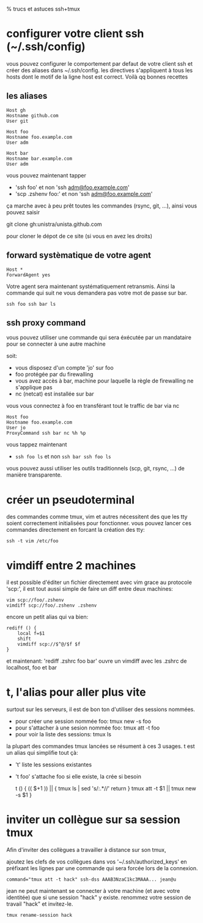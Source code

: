 % trucs et astuces ssh+tmux

# configurer votre client ssh (~/.ssh/config)

vous pouvez configurer le comportement par defaut de votre client ssh et créer
des aliases dans ~/.ssh/config. les directives s'appliquent à tous les hosts
dont le motif de la ligne host est correct. Voilà qq bonnes recettes

## les aliases

    Host gh
    Hostname github.com
    User git

    Host foo
    Hostname foo.example.com
    User adm

    Host bar
    Hostname bar.example.com
    User adm

vous pouvez maintenant tapper

* 'ssh foo' et non 'ssh adm@foo.example.com'
* 'scp .zshenv foo:' et non 'ssh adm@foo.example.com'

ça marche avec à peu prêt toutes les commandes (rsync, git, …), ainsi vous
pouvez saisir

git clone gh:unistra/unista.github.com

pour cloner le dépot de ce site (si vous en avez les droits)

## forward  systèmatique de votre agent

    Host *
    ForwardAgent yes

Votre agent sera maintenant systématiquement retransmis. Ainsi la commande qui
suit ne vous demandera pas votre mot de passe sur bar.

    ssh foo ssh bar ls

## ssh proxy command

vous pouvez utiliser une commande qui sera éxécutée par un mandataire pour se connecter à une autre machine

soit:

* vous disposez d'un compte 'jo' sur foo
* foo protégée par du firewalling
* vous avez accès à bar, machine pour laquelle la règle de firewalling ne s'applique pas
* nc (netcat) est installée sur bar

vous vous connectez à foo en transférant tout le traffic de bar via nc

    Host foo
    Hostname foo.example.com
    User jo
    ProxyCommand ssh bar nc %h %p

vous tappez maintenant

* `ssh foo ls` et non `ssh bar ssh foo ls`

vous pouvez aussi utiliser les outils traditionnels (scp, git, rsync, …) de manière transparente.

# créer un pseudoterminal

des commandes comme tmux, vim et autres nécessitent des que les tty soient correctement initialisées pour fonctionner. vous pouvez lancer ces commandes directement en forcant la création des tty:

    ssh -t vim /etc/foo

# vimdiff entre 2 machines

il est possible d'éditer un fichier directement avec vim grace au protocole 'scp:', il est tout aussi simple de faire un diff entre deux machines:

    vim scp://foo/.zshenv
    vimdiff scp://foo/.zshenv .zshenv

encore un petit alias qui va bien:

    rediff () {
	    local f=$1
	    shift
	    vimdiff scp://$^@/$f $f
    }

et maintenant: 'rediff .zshrc foo bar' ouvre un vimdiff avec les .zshrc de localhost, foo et bar

# t, l'alias pour aller plus vite

surtout sur les serveurs, il est de bon ton d'utiliser des sessions nommées.

* pour créer une session nommée foo:  tmux new -s foo
* pour s'attacher à une sesion nommée foo: tmux att -t foo
* pour voir la liste des sessions: tmux ls

la plupart des commandes tmux lancées se résument à ces 3 usages. t est un alias qui simplifie tout çà:

* 't' liste les sessions existantes
* 't foo' s'attache foo si elle existe, la crée si besoin

	t () {
	    (( $+1 )) || {
		tmux ls | sed 's/:.*//'
		return
	    }
	    tmux att -t $1 ||
		tmux new -s $1
	}

# inviter un collègue sur sa session tmux

Afin d'inviter des collègues a travailler à distance sur son tmux,

ajoutez les clefs de vos collègues dans vos '~/.ssh/authorized_keys'
en préfixant les lignes par une commande qui sera forcée lors de la connexion.

    command="tmux att -t hack" ssh-dss AAAB3NzaC1kc3MAAA... jean@u

jean ne peut maintenant se connecter à votre machine (et avec votre identitée) que si une session "hack" y existe. renommez votre session de travail "hack" et invitez-le.

    tmux rename-session hack

